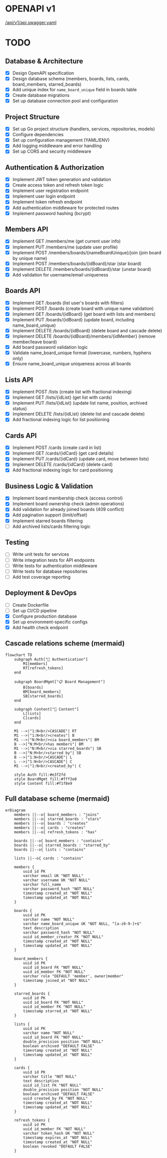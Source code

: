 # OPENAPI v1
[/api/v1/api.swagger.yaml](./api/v1/api.swagger.yaml)

# TODO

## Database & Architecture
- [x] Design OpenAPI specification
- [x] Design database schema (members, boards, lists, cards, board_members, starred_boards)
- [x] Add unique index for `name_board_unique` field in boards table
- [x] Create database migrations
- [x] Set up database connection pool and configuration

## Project Structure
- [x] Set up Go project structure (handlers, services, repositories, models)
- [x] Configure dependencies
- [x] Set up configuration management (YAML/ENV)
- [x] Add logging middleware and error handling
- [x] Set up CORS and security middleware

## Authentication & Authorization
- [x] Implement JWT token generation and validation
- [x] Create access token and refresh token logic
- [x] Implement user registration endpoint
- [x] Implement user login endpoint
- [x] Implement token refresh endpoint
- [x] Add authentication middleware for protected routes
- [x] Implement password hashing (bcrypt)

## Members API
- [x] Implement GET /members/me (get current user info)
- [x] Implement PUT /members/me (update user profile)
- [x] Implement POST /members/boards/{nameBoardUnique}/join (join board by unique name)
- [x] Implement POST /members/boards/{idBoard}/star (star board)
- [x] Implement DELETE /members/boards/{idBoard}/star (unstar board)
- [x] Add validation for username/email uniqueness

## Boards API
- [x] Implement GET /boards (list user's boards with filters)
- [x] Implement POST /boards (create board with unique name validation)
- [x] Implement GET /boards/{idBoard} (get board with lists and members)
- [x] Implement PUT /boards/{idBoard} (update board, including name_board_unique)
- [x] Implement DELETE /boards/{idBoard} (delete board and cascade delete)
- [x] Implement DELETE /boards/{idBoard}/members/{idMember} (remove member/leave board)
- [x] Add board password validation logic
- [x] Validate name_board_unique format (lowercase, numbers, hyphens only)
- [x] Ensure name_board_unique uniqueness across all boards

## Lists API
- [x] Implement POST /lists (create list with fractional indexing)
- [x] Implement GET /lists/{idList} (get list with cards)
- [x] Implement PUT /lists/{idList} (update list name, position, archived status)
- [x] Implement DELETE /lists/{idList} (delete list and cascade delete)
- [x] Add fractional indexing logic for list positioning

## Cards API
- [x] Implement POST /cards (create card in list)
- [x] Implement GET /cards/{idCard} (get card details)
- [x] Implement PUT /cards/{idCard} (update card, move between lists)
- [x] Implement DELETE /cards/{idCard} (delete card)
- [x] Add fractional indexing logic for card positioning

## Business Logic & Validation
- [x] Implement board membership check (access control)
- [x] Implement board ownership check (admin operations)
- [x] Add validation for already joined boards (409 conflict)
- [x] Add pagination support (limit/offset)
- [x] Implement starred boards filtering
- [ ] Add archived lists/cards filtering logic

## Testing
- [ ] Write unit tests for services
- [ ] Write integration tests for API endpoints
- [ ] Write tests for authentication middleware
- [ ] Write tests for database repositories
- [ ] Add test coverage reporting

## Deployment & DevOps
- [ ] Create Dockerfile
- [ ] Set up CI/CD pipeline
- [x] Configure production database
- [x] Set up environment-specific configs
- [x] Add health check endpoint

## Cascade relations scheme (mermaid)
```mermaid
flowchart TD
    subgraph Auth["🔐 Authentication"]
        M1[members]
        RT[refresh_tokens]
    end
    
    subgraph BoardMgmt["📋 Board Management"]
        B[boards]
        BM[board_members]
        SB[starred_boards]
    end
    
    subgraph Content["📝 Content"]
        L[lists]
        C[cards]
    end
    
    M1 -->|"1:N<br/>CASCADE"| RT
    M1 -->|"1:N<br/>creates"| B
    M1 -->|"N:M<br/>via board_members"| BM
    B -->|"N:M<br/>has members"| BM
    M1 -->|"N:M<br/>via starred_boards"| SB
    B -->|"N:M<br/>starred by"| SB
    B -->|"1:N<br/>CASCADE"| L
    L -->|"1:N<br/>CASCADE"| C
    M1 -->|"1:N<br/>created_by"| C
    
    style Auth fill:#e3f2fd
    style BoardMgmt fill:#fff3e0
    style Content fill:#f1f8e9
```

## Full database scheme (mermaid)
```mermaid
erDiagram
    members ||--o{ board_members : "joins"
    members ||--o{ starred_boards : "stars"
    members ||--o{ boards : "creates"
    members ||--o{ cards : "creates"
    members ||--o{ refresh_tokens : "has"
    
    boards ||--o{ board_members : "contains"
    boards ||--o{ starred_boards : "starred_by"
    boards ||--o{ lists : "contains"
    
    lists ||--o{ cards : "contains"
    
    members {
        uuid id PK
        varchar email UK "NOT NULL"
        varchar username UK "NOT NULL"
        varchar full_name
        varchar password_hash "NOT NULL"
        timestamp created_at "NOT NULL"
        timestamp updated_at "NOT NULL"
    }
    
    boards {
        uuid id PK
        varchar name "NOT NULL"
        varchar name_board_unique UK "NOT NULL, ^[a-z0-9-]+$"
        text description
        varchar password_hash "NOT NULL"
        uuid id_member_creator FK "NOT NULL"
        timestamp created_at "NOT NULL"
        timestamp updated_at "NOT NULL"
    }
    
    board_members {
        uuid id PK
        uuid id_board FK "NOT NULL"
        uuid id_member FK "NOT NULL"
        varchar role "DEFAULT 'member', owner|member"
        timestamp joined_at "NOT NULL"
    }
    
    starred_boards {
        uuid id PK
        uuid id_board FK "NOT NULL"
        uuid id_member FK "NOT NULL"
        timestamp starred_at "NOT NULL"
    }
    
    lists {
        uuid id PK
        varchar name "NOT NULL"
        uuid id_board FK "NOT NULL"
        double_precision position "NOT NULL"
        boolean archived "DEFAULT FALSE"
        timestamp created_at "NOT NULL"
        timestamp updated_at "NOT NULL"
    }
    
    cards {
        uuid id PK
        varchar title "NOT NULL"
        text description
        uuid id_list FK "NOT NULL"
        double_precision position "NOT NULL"
        boolean archived "DEFAULT FALSE"
        uuid created_by FK "NOT NULL"
        timestamp created_at "NOT NULL"
        timestamp updated_at "NOT NULL"
    }
    
    refresh_tokens {
        uuid id PK
        uuid id_member FK "NOT NULL"
        varchar token_hash UK "NOT NULL"
        timestamp expires_at "NOT NULL"
        timestamp created_at "NOT NULL"
        boolean revoked "DEFAULT FALSE"
    }
```
